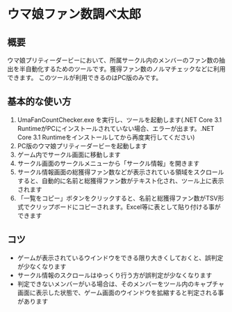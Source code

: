 # ウマ娘ファン数調べ太郎

## 概要

ウマ娘プリティーダービーにおいて、所属サークル内のメンバーのファン数の抽出を半自動化するためのツールです。獲得ファン数のノルマチェックなどに利用できます。
このツールが利用できるのはPC版のみです。

## 基本的な使い方

1. UmaFanCountChecker.exe を実行し、ツールを起動します(.NET Core 3.1 RuntimeがPCにインストールされていない場合、エラーが出ます。.NET Core 3.1 Runtimeをインストールしてから再度実行してください)
2. PC版のウマ娘プリティーダービーを起動します
3. ゲーム内でサークル画面に移動します
4. サークル画面のサークルメニューから「サークル情報」を開きます
5. サークル情報画面の総獲得ファン数などが表示されている領域をスクロールすると、自動的に名前と総獲得ファン数がテキスト化され、ツール上に表示されます
6. 「一覧をコピー」ボタンをクリックすると、名前と総獲得ファン数がTSV形式でクリップボードにコピーされます。Excel等に表として貼り付ける事ができます

## コツ

- ゲームが表示されているウインドウをできる限り大きくしておくと、誤判定が少なくなります
- サークル情報のスクロールはゆっくり行う方が誤判定が少なくなります
- 判定できないメンバーがいる場合は、そのメンバーをツール内のキャプチャ画面に表示した状態で、ゲーム画面のウインドウを拡縮すると判定される事があります
